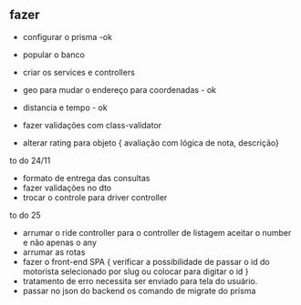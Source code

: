 ## fazer 

- configurar o prisma -ok
- popular o banco
- criar os services e controllers 
- geo para mudar o endereço para coordenadas - ok
- distancia e tempo - ok 
- fazer validações com class-validator

- alterar rating para objeto { avaliação com lógica de nota, descrição}

to do 24/11

- formato de entrega das consultas
- fazer validações no dto
- trocar o controle para driver controller
    

to do 25

- arrumar o ride controller para o controller de listagem aceitar o number e não apenas o any
- arrumar as rotas
- fazer o front-end SPA {
    verificar a possibilidade de passar o id do motorista selecionado por slug ou colocar para digitar o id
}
- tratamento de erro necessita ser enviado para tela do usuário.
- passar no json do backend os comando de migrate do prisma